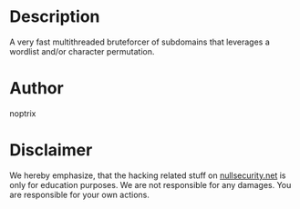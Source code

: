 # Description
A very fast multithreaded bruteforcer of subdomains that leverages a wordlist
and/or character permutation.

# Author
noptrix

# Disclaimer
We hereby emphasize, that the hacking related stuff on
[nullsecurity.net](http://nullsecurity.net) is only for education purposes.
We are not responsible for any damages. You are responsible for your own
actions.

